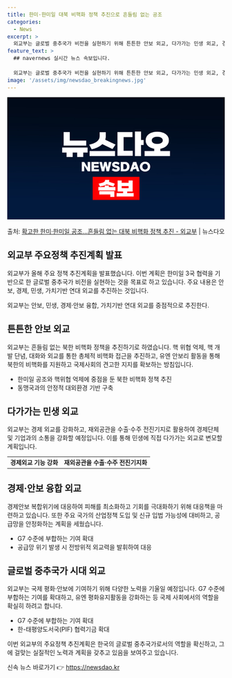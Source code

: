 ```yaml
---
title: 한미·한미일 대북 비핵화 정책 추진으로 흔들림 없는 공조
categories:
  - News
excerpt: >
  외교부는 글로벌 중추국가 비전을 실현하기 위해 튼튼한 안보 외교, 다가가는 민생 외교, 경제안보 융합 외교,…
feature_text: >
  ## navernews 실시간 뉴스 속보입니다.

  외교부는 글로벌 중추국가 비전을 실현하기 위해 튼튼한 안보 외교, 다가가는 민생 외교, 경제안보 융합 외교,…
image: '/assets/img/newsdao_breakingnews.jpg'
---
```


![뉴스다오 속보](/assets/img/newsdao_breakingnews.jpg)

<p>출처: <a href="https://newsdao.kr/3300" rel="dofollow">확고한 한미·한미일 공조…흔들림 없는 대북 비핵화 정책 추진 - 외교부</a> | 뉴스다오</p>

<h2 data-ke-size="size26">외교부 주요정책 추진계획 발표</h2>

외교부가 올해 주요 정책 추진계획을 발표했습니다. 이번 계획은 한미일 3국 협력을 기반으로 한 글로벌 중추국가 비전을 실현하는 것을 목표로 하고 있습니다. 주요 내용은 안보, 경제, 민생, 가치기반 연대 외교를 추진하는 것입니다.

<p data-ke-size="size16">외교부는 안보, 민생, 경제·안보 융합, 가치기반 연대 외교를 중점적으로 추진한다.</p>

<h2 data-ke-size="size26">튼튼한 안보 외교</h2>

외교부는 흔들림 없는 북한 비핵화 정책을 추진하기로 하였습니다. 핵 위협 억제, 핵 개발 단념, 대화와 외교를 통한 총체적 비핵화 접근을 추진하고, 유엔 안보리 활동을 통해 북한의 비핵화를 지원하고 국제사회의 견고한 지지를 확보하는 방침입니다.

<ul>
    <li>한미일 공조와 핵위협 억제에 중점을 둔 북한 비핵화 정책 추진</li>
    <li>동맹국과의 안정적 대외환경 기반 구축</li>
</ul>

<h2 data-ke-size="size26">다가가는 민생 외교</h2>

외교부는 경제 외교를 강화하고, 재외공관을 수출·수주 전진기지로 활용하여 경제단체 및 기업과의 소통을 강화할 예정입니다. 이를 통해 민생에 직접 다가가는 외교로 변모할 계획입니다.

<table>
    <tr>
        <td style="text-align: center; height: 17px;"><b>경제외교 기능 강화</b></td>
        <td style="text-align: center; height: 17px;"><b>재외공관을 수출·수주 전진기지화</b></td>
    </tr>
</table>

<h2 data-ke-size="size26">경제·안보 융합 외교</h2>

경제안보 복합위기에 대응하여 피해를 최소화하고 기회를 극대화하기 위해 대응책을 마련하고 있습니다. 또한 주요 국가의 산업정책 도입 및 신규 입법 가능성에 대비하고, 공급망을 안정화하는 계획을 세웠습니다.

<ul>
    <li>G7 수준에 부합하는 기여 확대</li>
    <li>공급망 위기 발생 시 전방위적 외교력을 발휘하여 대응</li>
</ul>

<h2 data-ke-size="size26">글로벌 중추국가 시대 외교</h2>

외교부는 국제 평화·안보에 기여하기 위해 다양한 노력을 기울일 예정입니다. G7 수준에 부합하는 기여를 확대하고, 유엔 평화유지활동을 강화하는 등 국제 사회에서의 역할을 확실히 하려고 합니다.

<ul>
    <li>G7 수준에 부합하는 기여 확대</li>
    <li>한-태평양도서국(PIF) 협력기금 확대</li>
</ul>

이번 외교부의 주요정책 추진계획은 한국의 글로벌 중추국가로서의 역할을 확신하고, 그에 걸맞는 실질적인 노력과 계획을 갖추고 있음을 보여주고 있습니다. 

신속 뉴스 바로가기 👉 <a href="https://newsdao.kr" rel="dofollow">https://newsdao.kr</a>


